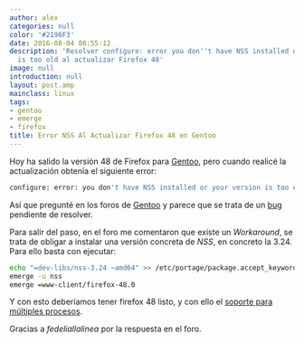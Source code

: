 ```yaml
---
author: alex
categories: null
color: '#2196F3'
date: 2016-08-04 08:55:12
description: 'Resolver configure: error you don''t have NSS installed or your version
  is too old al actualizar Firefox 48'
image: null
introduction: null
layout: post.amp
mainclass: linux
tags:
- gentoo
- emerge
- firefox
title: Error NSS Al Actualizar Firefox 48 en Gentoo
---
```


Hoy ha salido la versión 48 de Firefox para [Gentoo](/como-instalar-actualizar-elminar-paquetes-gentoo/ "Instalar y actualizar Gentoo"), pero cuando realicé la actualización obtenía el siguiente error:

```bash
configure: error: you don't have NSS installed or your version is too old
```

<!--more-->

Así que pregunté en los foros de [Gentoo](https://forums.gentoo.org/viewtopic-p-7951120.html#7951120 "Can't update to firefox 48") y parece que se trata de un [bug](https://bugs.gentoo.org/show_bug.cgi?id=590424) pendiente de resolver.

Para salir del paso, en el foro me comentaron que existe un _Workaround_, se trata de obligar a instalar una versión concreta de _NSS_, en concreto la 3.24. Para ello basta con ejecutar:

```bash
echo "=dev-libs/nss-3.24 ~amd64" >> /etc/portage/package.accept_keywords
emerge -u nss
emerge =www-client/firefox-48.0
```

Y con esto deberíamos tener firefox 48 listo, y con ello el [soporte para múltiples procesos](http://www.genbeta.com/navegadores/el-nuevo-firefox-48-incluye-por-fin-soporte-para-multiples-procesos "El nuevo Firefox 48 incluye por fin soporte para múltiples procesos").

Gracias a _fedeliallalinea_ por la respuesta en el foro.